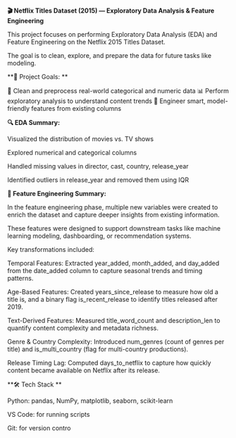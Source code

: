 **🎬 Netflix Titles Dataset (2015) — Exploratory Data Analysis & Feature Engineering**   

This project focuses on performing  Exploratory Data Analysis (EDA) and  Feature Engineering on the Netflix 2015 Titles Dataset.   

The goal is to clean, explore, and prepare the data for future tasks like modeling.  


**📌 Project Goals: ** 

🧼 Clean and preprocess real-world categorical and numeric data
📊 Perform exploratory analysis to understand content trends 
🧠 Engineer smart, model-friendly features from existing columns  



**🔍 EDA Summary:**  

Visualized the distribution of movies vs. TV shows  

Explored numerical and categorical columns  

Handled missing values in director, cast, country, release_year  

Identified outliers in release_year and removed them using IQR   



**🧠 Feature Engineering Summary:**  

In the feature engineering phase, multiple new variables were created to enrich the dataset and capture deeper insights from existing information.   

These features were designed to support downstream tasks like machine learning modeling, dashboarding, or recommendation systems.   

Key transformations included:  

Temporal Features: Extracted year_added, month_added, and day_added from the date_added column to capture seasonal trends and timing patterns.   

Age-Based Features: Created years_since_release to measure how old a title is, and a binary flag is_recent_release to identify titles released after 2019.  

Text-Derived Features: Measured title_word_count and description_len to quantify content complexity and metadata richness.  

Genre & Country Complexity: Introduced num_genres (count of genres per title) and is_multi_country (flag for multi-country productions). 

Release Timing Lag: Computed days_to_netflix to capture how quickly content became available on Netflix after its release.   



**🛠️ Tech Stack ** 

Python: pandas, NumPy, matplotlib, seaborn, scikit-learn  

VS Code: for running scripts  

Git: for version contro
